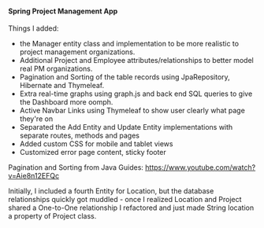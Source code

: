 #### Spring Project Management App

Things I added:
- the Manager entity class and implementation to be more realistic to
project management organizations.
- Additional Project and Employee attributes/relationships to better
model real PM organizations.
- Pagination and Sorting of the table records using JpaRepository, 
Hibernate and Thymeleaf.
- Extra real-time graphs using graph.js and back end SQL queries to give 
the Dashboard more oomph.
- Active Navbar Links using Thymeleaf to show user clearly what page they're on
- Separated the Add Entity and Update Entity implementations with separate
routes, methods and pages
- Added custom CSS for mobile and tablet views
- Customized error page content, sticky footer 

Pagination and Sorting from Java Guides: https://www.youtube.com/watch?v=Aie8n12EFQc

Initially, I included a fourth Entity for Location, but the database relationships
quickly got muddled - once I realized Location and Project shared a One-to-One
relationship I refactored and just made String location a property of Project class.